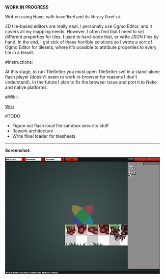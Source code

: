 **WORK IN PROGRESS**

Written using Haxe, with haxeflixel and its library flixel-ui.

2D tile-based editors are really neat. I personally use Ogmo Editor, and it covers all my mapping needs. However, I often find that I need to set different properties for tiles. I used to hard-code that, or write JSON files by hand. In the end, I got sick of these horrible solutions so I wrote a sort of Ogmo Editor for tilesets, where it's possible to attribute properties to every tile in a tileset.


#Instructions:

At this stage, to run TileSetter you must open TileSetter.swf in a stand-alone flash player (doesn't seem to work in-browser for reasons I don't understand). In the future I plan to fix the browser issue and port it to Neko and native platforms.


#Wiki:

[Wiki](https://github.com/Ohmnivore/TileSetter/wiki)


#TODO:
* Figure out flash local file sandbox security stuff
* Rework architecture
* Write flixel loader for tilesheets

***
**Screenshot:**

![alt text](https://raw.githubusercontent.com/Ohmnivore/TileSetter/master/SCREENSHOT.png "Screenshot")

